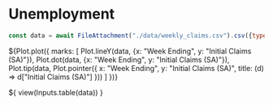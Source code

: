 # Unemployment

```js
const data = await FileAttachment("./data/weekly_claims.csv").csv({typed: true});
```

${Plot.plot({
  marks: [
    Plot.lineY(data, {x: "Week Ending", y: "Initial Claims (SA)"}),
    Plot.dot(data, {x: "Week Ending", y: "Initial Claims (SA)"}),
    Plot.tip(data, Plot.pointer({
      x: "Week Ending",
      y: "Initial Claims (SA)",
      title: (d) => d["Initial Claims (SA)"]
    }))
  ]
})}

${ view(Inputs.table(data)) }
